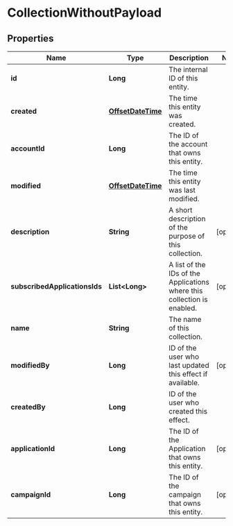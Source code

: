 

# CollectionWithoutPayload

## Properties

Name | Type | Description | Notes
------------ | ------------- | ------------- | -------------
**id** | **Long** | The internal ID of this entity. | 
**created** | [**OffsetDateTime**](OffsetDateTime.md) | The time this entity was created. | 
**accountId** | **Long** | The ID of the account that owns this entity. | 
**modified** | [**OffsetDateTime**](OffsetDateTime.md) | The time this entity was last modified. | 
**description** | **String** | A short description of the purpose of this collection. |  [optional]
**subscribedApplicationsIds** | **List&lt;Long&gt;** | A list of the IDs of the Applications where this collection is enabled. |  [optional]
**name** | **String** | The name of this collection. | 
**modifiedBy** | **Long** | ID of the user who last updated this effect if available. |  [optional]
**createdBy** | **Long** | ID of the user who created this effect. | 
**applicationId** | **Long** | The ID of the Application that owns this entity. |  [optional]
**campaignId** | **Long** | The ID of the campaign that owns this entity. |  [optional]




